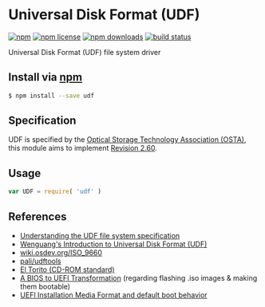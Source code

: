 # Universal Disk Format (UDF)
[![npm](https://img.shields.io/npm/v/udf.svg?style=flat-square)](https://npmjs.com/package/udf)
[![npm license](https://img.shields.io/npm/l/udf.svg?style=flat-square)](https://npmjs.com/package/udf)
[![npm downloads](https://img.shields.io/npm/dm/udf.svg?style=flat-square)](https://npmjs.com/package/udf)
[![build status](https://img.shields.io/travis/jhermsmeier/node-udf.svg?style=flat-square)](https://travis-ci.org/jhermsmeier/node-udf)

Universal Disk Format (UDF) file system driver

## Install via [npm](https://npmjs.com)

```sh
$ npm install --save udf
```

## Specification

UDF is specified by the [Optical Storage Technology Association (OSTA)](http://www.osta.org/specs/index.htm),
this module aims to implement [Revision 2.60](http://www.osta.org/specs/pdf/udf260.pdf).

## Usage

```js
var UDF = require( 'udf' )
```

## References

- [Understanding the UDF file system specification](https://www.rodneybeede.com/Understanding_the_UDF_file_system_specification.html)
- [Wenguang's Introduction to Universal Disk Format (UDF)](https://sites.google.com/site/udfintro/)
- [wiki.osdev.org/ISO_9660](https://wiki.osdev.org/ISO_9660)
- [pali/udftools](https://github.com/pali/udftools/blob/master/wrudf/wrudf.c)
- [El Torito (CD-ROM standard)](https://en.wikipedia.org/wiki/El_Torito_(CD-ROM_standard))
- [A BIOS to UEFI Transformation](http://www.rodsbooks.com/bios2uefi/) (regarding flashing .iso images & making them bootable)
- [UEFI Installation Media Format and default boot behavior](https://technet.microsoft.com/en-us/library/dn387088.aspx)
